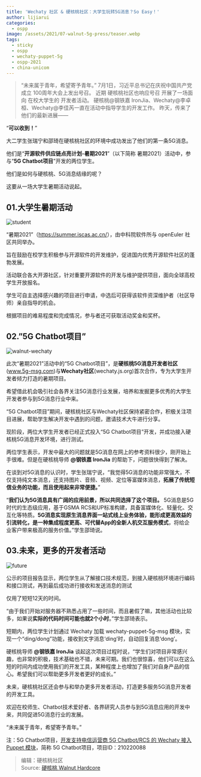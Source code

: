 ```yaml
---
title: 'Wechaty 社区 & 硬核桃社区：大学生玩转5G消息？So Easy！'
author: lijiarui
categories:
  - ospp
image: /assets/2021/07-walnut-5g-press/teaser.webp
tags:
  - sticky
  - ospp
  - wechaty-puppet-5g
  - ospp-2021
  - china-unicom
---
```


> “未来属于青年，希望寄予青年。”
> 7月1日，习近平总书记在庆祝中国共产党成立
> 100周年大会上发出号召。
> 近期 硬核桃社区也响应号召 开展了一场面向
> 在校大学生的 开发者活动。
> 硬核桃@钢铁嘉 IronJia、Wechaty@李卓桓、Wechaty@李佳芮一直在活动中指导学生的开发工作。
> 昨天，传来了他们的最新进展——

“**可以收到！**”

大二学生张瑞宁和邵琦在硬核桃社区的环境中成功发出了他们的第一条5G消息。

他们是“**开源软件供应链点亮计划-暑期2021**”（以下简称 暑期2021）活动中，参与“**5G Chatbot项目**”开发的两位学生。

他们是如何与硬核桃、5G消息结缘的呢？

这要从一场大学生暑期活动说起。

## 01.大学生暑期活动

![student](/assets/2021/07-walnut-5g-press/student.webp)

“暑期2021”（<https://summer.iscas.ac.cn/>），由中科院软件所与 openEuler 社区共同举办。

旨在鼓励在校学生积极参与开源软件的开发维护，促进国内优秀开源软件社区的蓬勃发展。

活动联合各大开源社区，针对重要开源软件的开发与维护提供项目，面向全球高校学生开放报名。

学生可自主选择感兴趣的项目进行申请，中选后可获得该软件资深维护者（社区导师）亲自指导的机会。

根据项目的难易程度和完成情况，参与者还可获取活动奖金和奖杯。

## 02.”5G Chatbot项目”

![walnut-wechaty](/assets/2021/07-walnut-5g-press/walnut-wechaty.webp)

此次“暑期2021”活动中的“5G Chatbot项目”，是**硬核桃5G消息开发者社区**(www.5g-msg.com)与**Wechaty社区**(wechaty.js.org)首次合作，专为大学生开发者倾力打造的暑期项目。

希望借此机会吸引社会各界关注5G消息行业发展，培养和发掘更多优秀的大学生开发者参与到5G消息行业中来。

“5G Chatbot项目”期间，硬核桃社区与Wechaty社区保持紧密合作，积极关注项目进展，帮助学生解决开发中遇到的问题，邀请技术大牛进行分享。

现阶段，两位大学生开发者已经正式投入“5G Chatbot项目”开发，并成功接入硬核桃5G消息开发环境，进行测试。

两位学生表示，开发中最大的问题就是5G消息在网上的参考资料很少，刚开始上手很难。但是在硬核桃导师 **@钢铁嘉 IronJia** 的帮助下，问题很快得到了解决。

在谈到对5G消息的认识时，学生张瑞宁说，“我觉得5G消息的功能非常强大，不仅支持纯文本消息，还支持图片、音频、视频、定位等富媒体消息，**拓展了传统短信业务的功能，而且使用起来非常便捷。**”

“**我们认为5G消息具有广阔的应用前景，所以共同选择了这个项目。** 5G消息是5G时代的生态级应用，基于GSMA RCS和UP标准构建，具备富媒体化、轻量化、交互化等特质。**5G消息实现原生消息界面一站式线上业务体验，能形成更高效益的引流转化，是一种集成程度更高、可代替App的全新人机交互服务模式**，将给企业客户带来极高的服务价值。”学生邵琦说。

## 03.未来，更多的开发者活动

![future](/assets/2021/07-walnut-5g-press/future.webp)

公示的项目报告显示，两位学生从了解接口技术规范，到接入硬核桃环境进行编码和接口测试，再到最后成功进行接收和发送消息的测试

仅用了短短12天的时间。

“由于我们开始对服务器不熟悉占用了一些时间，而且暑假了嘛，其他活动也比较多，如果说**实际的代码时间可能也就2个小时**。”学生邵琦表示。

短期内，两位学生计划通过 Wechaty 加载 wechaty-puppet-5g-msg 模块，实现一个“ding/dong”功能，接收到文字消息‘ding’时，自动回复消息‘dong’。

硬核桃导师 **@钢铁嘉 IronJia** 谈起这次项目过程时说，“学生们对项目非常感兴趣，也非常的积极，技术基础也不错，未来可期。我们也很惊喜，他们可以在这么短的时间内成功使用我们的开发工具，某种程度上也增加了我们对自身产品的信心。希望我们可以帮助更多开发者更好的成长。”

未来，硬核桃社区还会参与和举办更多开发者活动，打造更多服务5G消息开发者的开发工具。

欢迎在校师生、Chatbot技术爱好者、各界研究人员参与到5G消息应用的开发中来，共同促进5G消息行业的发展。

“未来属于青年，希望寄予青年。”

注：5G Chatbot项目，[开发支持电信运营商 5G Chatbot/RCS 的 Wechaty 接入 Puppet 模块](https://wechaty.js.org/2021/07/15/ospp-plan-5g-chatbot-puppet/)，简称 5G Chatbot项目，项目ID：210220088

> 编辑：硬核桃社区  
> Source: [硬核桃 Walnut Hardcore](https://mp.weixin.qq.com/s/31qVyvmbHm4wHjeZNovvMg)

